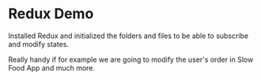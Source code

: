 # Redux Demo

Installed Redux and initialized the folders and files to be able to subscribe and modify states. 

Really handy if for example we are going to modify the user's order in Slow Food App and much more.


